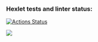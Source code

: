 ### Hexlet tests and linter status:
[![Actions Status](https://github.com/azamuzapbar0808/python-project-49/actions/workflows/hexlet-check.yml/badge.svg)](https://github.com/azamuzapbar0808/python-project-49/actions)

<a href="https://codeclimate.com/github/azamuzapbar0808/python-project-49/maintainability"><img src="https://api.codeclimate.com/v1/badges/b70277d712a3666230f2/maintainability" /></a>